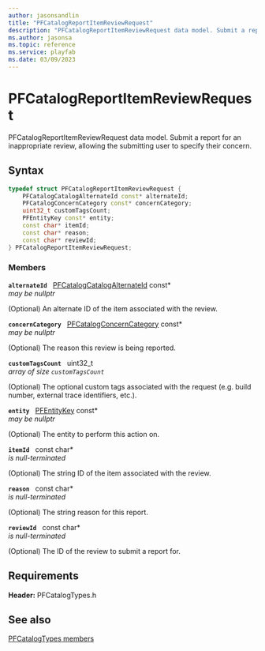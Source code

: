 ```yaml
---
author: jasonsandlin
title: "PFCatalogReportItemReviewRequest"
description: "PFCatalogReportItemReviewRequest data model. Submit a report for an inappropriate review, allowing the submitting user to specify their concern."
ms.author: jasonsa
ms.topic: reference
ms.service: playfab
ms.date: 03/09/2023
---
```


# PFCatalogReportItemReviewRequest  

PFCatalogReportItemReviewRequest data model. Submit a report for an inappropriate review, allowing the submitting user to specify their concern.  

## Syntax  
  
```cpp
typedef struct PFCatalogReportItemReviewRequest {  
    PFCatalogCatalogAlternateId const* alternateId;  
    PFCatalogConcernCategory const* concernCategory;  
    uint32_t customTagsCount;  
    PFEntityKey const* entity;  
    const char* itemId;  
    const char* reason;  
    const char* reviewId;  
} PFCatalogReportItemReviewRequest;  
```
  
### Members  
  
**`alternateId`** &nbsp; [PFCatalogCatalogAlternateId](pfcatalogcatalogalternateid.md) const*  
*may be nullptr*  
  
(Optional) An alternate ID of the item associated with the review.
  
**`concernCategory`** &nbsp; [PFCatalogConcernCategory](../enums/pfcatalogconcerncategory.md) const*  
*may be nullptr*  
  
(Optional) The reason this review is being reported.
  
**`customTagsCount`** &nbsp; uint32_t  
*array of size `customTagsCount`*  
  
(Optional) The optional custom tags associated with the request (e.g. build number, external trace identifiers, etc.).
  
**`entity`** &nbsp; [PFEntityKey](../../pftypes/structs/pfentitykey-c.md) const*  
*may be nullptr*  
  
(Optional) The entity to perform this action on.
  
**`itemId`** &nbsp; const char*  
*is null-terminated*  
  
(Optional) The string ID of the item associated with the review.
  
**`reason`** &nbsp; const char*  
*is null-terminated*  
  
(Optional) The string reason for this report.
  
**`reviewId`** &nbsp; const char*  
*is null-terminated*  
  
(Optional) The ID of the review to submit a report for.
  
  
## Requirements  
  
**Header:** PFCatalogTypes.h
  
## See also  
[PFCatalogTypes members](../pfcatalogtypes_members.md)  

  
  
